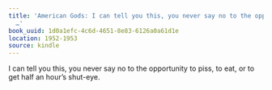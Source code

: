 ```yaml
---
title: 'American Gods: I can tell you this, you never say no to the opportunity to
  …'
book_uuid: 1d0a1efc-4c6d-4651-8e83-6126a0a61d1e
location: 1952-1953
source: kindle
---
```


I can tell you this, you never say no to the opportunity to piss, to eat, or to get half an hour’s shut-eye.